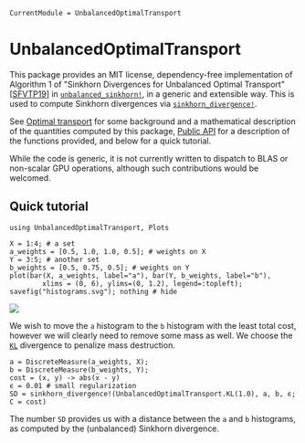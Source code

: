 ```@meta
CurrentModule = UnbalancedOptimalTransport
```

# UnbalancedOptimalTransport

This package provides an MIT license, dependency-free implementation of
Algorithm 1 of "Sinkhorn Divergences for Unbalanced Optimal Transport"
[[SFVTP19](@ref)] in [`unbalanced_sinkhorn!`](@ref), in a generic and extensible
way. This is used to compute Sinkhorn divergences via
[`sinkhorn_divergence!`](@ref).

See [Optimal transport](@ref) for some background and a mathematical description
of the quantities computed by this package, [Public API](@ref) for a description
of the functions provided, and below for a quick tutorial.

While the code is generic, it is not currently written to dispatch to BLAS or
non-scalar GPU operations, although such contributions would be welcomed.

## Quick tutorial

```@repl 1
using UnbalancedOptimalTransport, Plots

X = 1:4; # a set
a_weights = [0.5, 1.0, 1.0, 0.5]; # weights on X
Y = 3:5; # another set
b_weights = [0.5, 0.75, 0.5]; # weights on Y
plot(bar(X, a_weights, label="a"), bar(Y, b_weights, label="b"),
        xlims = (0, 6), ylims=(0, 1.2), legend=:topleft);
savefig("histograms.svg"); nothing # hide
```

![](histograms.svg)

We wish to move the `a` histogram to the `b` histogram with the least total
cost, however we will clearly need to remove some mass as well. We choose the
[`KL`](@ref) divergence to penalize mass destruction.

```@repl 1
a = DiscreteMeasure(a_weights, X);
b = DiscreteMeasure(b_weights, Y);
cost = (x, y) -> abs(x - y)
ϵ = 0.01 # small regularization
SD = sinkhorn_divergence!(UnbalancedOptimalTransport.KL(1.0), a, b, ϵ; C = cost)
```

The number `SD` provides us with a distance between the `a` and `b` histograms,
as computed by the (unbalanced) Sinkhorn divergence.
